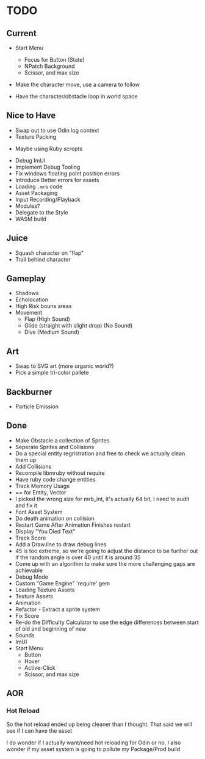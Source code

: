 # TODO

## Current

* Start Menu
  - Focus for Button (State)
  - NPatch Background
  - Scissor, and max size

* Make the character move, use a camera to follow
* Have the character/obstacle loop in world space

## Nice to Have

* Swap out to use Odin log context
* Texture Packing
 - Maybe using Ruby scropts
* Debug ImUI
* Implement Debug Tooling
* Fix windows floating point position errors
* Introduce Better errors for assets
* Loading `.mrb` code
* Asset Packaging
* Input Recording/Playback
* Modules?
* Delegate to the Style
* WASM build

## Juice

* Squash character on "flap"
* Trail behind character

## Gameplay

* Shadows
* Echolocation
* High Risk bouns areas
* Movement
  - Flap (High Sound)
  - Glide (straight with slight drop) (No Sound)
  - Dive (Medium Sound)

## Art

* Swap to SVG art (more organic world?)
* Pick a simple tri-color pallete

## Backburner

* Particle Emission

## Done

* Make Obstacle a collection of Sprites
* Seperate Sprites and Collisions
* Do a special entity regristration and free to check we actually clean them up
* Add Collisions
* Recompile libmruby without require
* Have ruby code change entities
* Track Memory Usage
* == for Entity, Vector
* I picked the wrong size for mrb_int, it's actually 64 bit, I need to audit and fix it
* Font Asset System
* Do death animation on collision
* Restart Game After Animation Finishes restart
* Display "You Died Text"
* Track Score
* Add a Draw.line to draw debug lines
* 45 is too extreme, so we're going to adjust the distance to be further out if the random angle is over 40 until it is around 35
* Come up with an algorithm to make sure the more challenging gaps are achievable
* Debug Mode
* Custom "Game Engine" 'require' gem
* Loading Texture Assets
* Texture Assets
* Animation
* Refactor - Extract a sprite system
* Fix Score
* Re-do the Difficulty Calculator to use the edge differences between start of old and beginning of new
* Sounds
* ImUI
* Start Menu
  - Button
  - Hover
  - Active-Click
  - Scissor, and max size

## AOR

### Hot Reload

So the hot reload ended up being cleaner than I thought. That said we will see if I can have the asset

I do wonder if I actually want/need hot reloading for Odin or no. I also wonder if my asset system is going
to pollute my Package/Prod build

